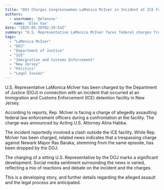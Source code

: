```yaml
---
title: "DOJ Charges Congresswoman LaMonica McIver in Incident at ICE Facility"
authors:
  - username: '@elenvox'
    name: 'Elen Vox'
date: "2025-05-20T02:39:54Z"
summary: "U.S. Representative LaMonica McIver faces federal charges from the Department of Justice for allegedly assaulting law enforcement officers during an incident at an ICE detention facility in New Jersey."
tags:
  - "LaMonica McIver"
  - "DOJ"
  - "Department of Justice"
  - "ICE"
  - "Immigration and Customs Enforcement"
  - "New Jersey"
  - "Politics"
  - "Legal Issues"
---
```


U.S. Representative LaMonica McIver has been charged by the Department of Justice (DOJ) in connection with an incident that occurred at an Immigration and Customs Enforcement (ICE) detention facility in New Jersey.

According to reports, Rep. McIver is facing a charge of allegedly assaulting federal law enforcement officers during a confrontation at the facility. The charge was announced by Acting U.S. Attorney Alina Habba.

The incident reportedly involved a clash outside the ICE facility. While Rep. McIver has been charged, related news indicates that a trespassing charge against Newark Mayor Ras Baraka, stemming from the same episode, has been dropped by the DOJ.

The charging of a sitting U.S. Representative by the DOJ marks a significant development. Social media sentiment surrounding the news is varied, reflecting a mix of reactions and debate on the incident and the charges.

This is a developing story, and further details regarding the alleged assault and the legal process are anticipated.
